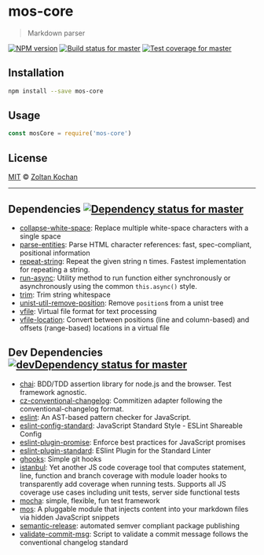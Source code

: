 <!--@h1([pkg.name])-->
# mos-core
<!--/@-->

<!--@blockquote([pkg.description])-->
> Markdown parser
<!--/@-->

<!--@shields.flatSquare('npm', 'travis', 'coveralls')-->
[![NPM version](https://img.shields.io/npm/v/mos-core.svg?style=flat-square)](https://www.npmjs.com/package/mos-core) [![Build status for master](https://img.shields.io/travis/zkochan/mos-core/master.svg?style=flat-square)](https://travis-ci.org/zkochan/mos-core) [![Test coverage for master](https://img.shields.io/coveralls/zkochan/mos-core/master.svg?style=flat-square)](https://coveralls.io/r/zkochan/mos-core?branch=master)
<!--/@-->

<!--@installation()-->
## Installation

```sh
npm install --save mos-core
```
<!--/@-->

## Usage

```js
const mosCore = require('mos-core')
```

<!--@license()-->
## License

[MIT](./LICENSE) © [Zoltan Kochan](http://kochan.io)
<!--/@-->

* * *

<!--@dependencies({ shield: 'flat-square' })-->
## <a name="dependencies">Dependencies</a> [![Dependency status for master](https://img.shields.io/david/zkochan/mos-core/master.svg?style=flat-square)](https://david-dm.org/zkochan/mos-core/master)

- [collapse-white-space](https://github.com/wooorm/collapse-white-space): Replace multiple white-space characters with a single space
- [parse-entities](https://github.com/wooorm/parse-entities): Parse HTML character references: fast, spec-compliant, positional information
- [repeat-string](https://github.com/jonschlinkert/repeat-string): Repeat the given string n times. Fastest implementation for repeating a string.
- [run-async](https://github.com/sboudrias/run-async): Utility method to run function either synchronously or asynchronously using the common `this.async()` style.
- [trim](https://npmjs.org/package/trim): Trim string whitespace
- [unist-util-remove-position](https://github.com/wooorm/unist-util-remove-position): Remove `position`s from a unist tree
- [vfile](https://github.com/wooorm/vfile): Virtual file format for text processing
- [vfile-location](https://github.com/wooorm/vfile-location): Convert between positions (line and column-based) and offsets (range-based) locations in a virtual file

<!--/@-->

<!--@devDependencies({ shield: 'flat-square' })-->
## <a name="dev-dependencies">Dev Dependencies</a> [![devDependency status for master](https://img.shields.io/david/dev/zkochan/mos-core/master.svg?style=flat-square)](https://david-dm.org/zkochan/mos-core/master#info=devDependencies)

- [chai](https://github.com/chaijs/chai): BDD/TDD assertion library for node.js and the browser. Test framework agnostic.
- [cz-conventional-changelog](https://github.com/commitizen/cz-conventional-changelog): Commitizen adapter following the conventional-changelog format.
- [eslint](https://github.com/eslint/eslint): An AST-based pattern checker for JavaScript.
- [eslint-config-standard](https://github.com/feross/eslint-config-standard): JavaScript Standard Style - ESLint Shareable Config
- [eslint-plugin-promise](https://github.com/xjamundx/eslint-plugin-promise): Enforce best practices for JavaScript promises
- [eslint-plugin-standard](https://github.com/xjamundx/eslint-plugin-standard): ESlint Plugin for the Standard Linter
- [ghooks](https://github.com/gtramontina/ghooks): Simple git hooks
- [istanbul](https://github.com/gotwarlost/istanbul): Yet another JS code coverage tool that computes statement, line, function and branch coverage with module loader hooks to transparently add coverage when running tests. Supports all JS coverage use cases including unit tests, server side functional tests
- [mocha](https://github.com/mochajs/mocha): simple, flexible, fun test framework
- [mos](https://github.com/zkochan/mos): A pluggable module that injects content into your markdown files via hidden JavaScript snippets
- [semantic-release](https://github.com/semantic-release/semantic-release): automated semver compliant package publishing
- [validate-commit-msg](https://github.com/kentcdodds/validate-commit-msg): Script to validate a commit message follows the conventional changelog standard

<!--/@-->

